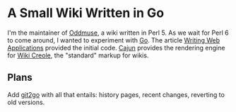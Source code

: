 # A Small Wiki Written in Go

I'm the maintainer of [Oddmuse](http://oddmuse.org/), a wiki written
in Perl 5. As we wait for Perl 6 to come around, I wanted to
experiment with [Go](https://golang.org/). The article
[Writing Web Applications](https://golang.org/doc/articles/wiki/)
provided the initial code. [Cajun](https://github.com/m4tty/cajun)
provides the rendering engine for
[Wiki Creole](http://www.wikicreole.org/), the "standard" markup for
wikis.

## Plans

Add [git2go](https://github.com/libgit2/git2go) with all that entails:
history pages, recent changes, reverting to old versions.
